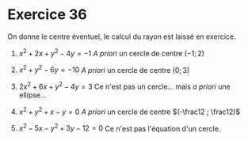 # Exercice 36

On donne le centre éventuel, le calcul du rayon est laissé en exercice.

1.  $x^2+2x+y^2-4y=-1$
*A priori* un cercle de centre $(-1 ; 2)$

2. $x^2+y^2-6y=-10$ 
*A priori* un cercle de centre $(0 ; 3)$

3. $2x^2+6x+y^2-4y=3$
Ce n'est pas un cercle... mais *a priori* une ellipse...

4. $x^2+y^2+x-y=0$
*A priori* un cercle de centre $(-\frac12 ; \frac12)$

5. $x^2-5x-y^2+3y-12=0$
Ce n'est pas l'équation d'un cercle.
